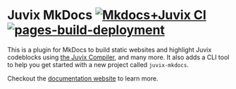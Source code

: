 # Juvix MkDocs [![Mkdocs+Juvix CI](https://github.com/anoma/juvix-mkdocs/actions/workflows/ci.yml/badge.svg)](https://github.com/anoma/juvix-mkdocs/actions/workflows/ci.yml) [![pages-build-deployment](https://github.com/anoma/juvix-mkdocs/actions/workflows/pages/pages-build-deployment/badge.svg)](https://github.com/anoma/juvix-mkdocs/actions/workflows/pages/pages-build-deployment)

This is a plugin for MkDocs to build static websites and highlight Juvix
codeblocks using [the Juvix Compiler](https://docs.juvix.org), and many more. It
also adds a CLI tool to help you get started with a new project called
`juvix-mkdocs`.

Checkout the [documentation website](https://anoma.github.io/juvix-mkdocs/) to
learn more.
